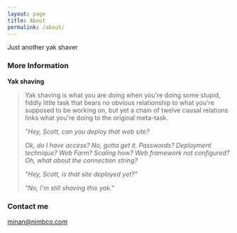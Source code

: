 ```yaml
---
layout: page
title: About
permalink: /about/
---
```


Just another yak shaver

### More Information

**Yak shaving**

> Yak shaving is what you are doing when you're doing some stupid, fiddly little task that bears no obvious relationship to what you're supposed to be working on, but yet a chain of twelve causal relations links what you're doing to the original meta-task.
>
> *"Hey, Scott, can you deploy that web site?*
>
> *Ok, do I have access? No, gotta get it. Passwords? Deployment technique? Web Farm? Scaling how? Web framework not configured? Oh, what about the connection string?*
>
> *"Hey, Scott, is that site deployed yet?"*
>
> *"No, I'm still shaving this yak."*

### Contact me

[minan@nimbco.com](mailto:minan@nimbco.com)